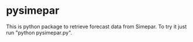 # pysimepar

This is python package to retrieve forecast data from Simepar. To try it just run "python pysimepar.py".
